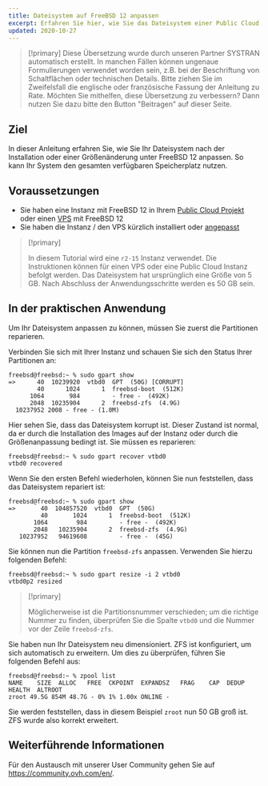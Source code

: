 ```yaml
---
title: Dateisystem auf FreeBSD 12 anpassen
excerpt: Erfahren Sie hier, wie Sie das Dateisystem einer Public Cloud Instanz oder eines VPS unter FreeBSD 12 anpassen
updated: 2020-10-27
---
```



> [!primary]
> Diese Übersetzung wurde durch unseren Partner SYSTRAN automatisch erstellt. In manchen Fällen können ungenaue Formulierungen verwendet worden sein, z.B. bei der Beschriftung von Schaltflächen oder technischen Details. Bitte ziehen Sie im Zweifelsfall die englische oder französische Fassung der Anleitung zu Rate. Möchten Sie mithelfen, diese Übersetzung zu verbessern? Dann nutzen Sie dazu bitte den Button "Beitragen" auf dieser Seite.
>

## Ziel

In dieser Anleitung erfahren Sie, wie Sie Ihr Dateisystem nach der Installation oder einer Größenänderung unter FreeBSD 12 anpassen. So kann Ihr System den gesamten verfügbaren Speicherplatz nutzen.

## Voraussetzungen

- Sie haben eine Instanz mit FreeBSD 12 in Ihrem [Public Cloud Projekt](https://www.ovhcloud.com/de/public-cloud/) oder einen [VPS](https://www.ovhcloud.com/de/vps/) mit FreeBSD 12
- Sie haben die Instanz / den VPS kürzlich installiert oder [angepasst](/pages/public_cloud/compute/resize_of_an_instance)

> [!primary]
>
> In diesem Tutorial wird eine `r2-15` Instanz verwendet. Die Instruktionen können für einen VPS oder eine Public Cloud Instanz befolgt werden. Das Dateisystem hat ursprünglich eine Größe von 5 GB. Nach Abschluss der Anwendungsschritte werden es 50 GB sein.
>

## In der praktischen Anwendung

Um Ihr Dateisystem anpassen zu können, müssen Sie zuerst die Partitionen reparieren.

Verbinden Sie sich mit Ihrer Instanz und schauen Sie sich den Status Ihrer Partitionen an:

```
freebsd@freebsd:~ % sudo gpart show
=>      40  10239920  vtbd0  GPT  (50G) [CORRUPT]
        40      1024      1  freebsd-boot  (512K)
      1064       984         - free -  (492K)
      2048  10235904      2  freebsd-zfs  (4.9G)
  10237952 2008 - free - (1.0M)
```

Hier sehen Sie, dass das Dateisystem korrupt ist. Dieser Zustand ist normal, da er durch die Installation des Images auf der Instanz oder durch die Größenanpassung bedingt ist. Sie müssen es reparieren:

```
freebsd@freebsd:~ % sudo gpart recover vtbd0
vtbd0 recovered
```

Wenn Sie den ersten Befehl wiederholen, können Sie nun feststellen, dass das Dateisystem repariert ist:

```
freebsd@freebsd:~ % sudo gpart show
=>       40  104857520  vtbd0  GPT  (50G)
         40       1024      1  freebsd-boot  (512K)
       1064        984         - free -  (492K)
       2048   10235904      2  freebsd-zfs  (4.9G)
   10237952   94619608         - free -  (45G)
```

Sie können nun die Partition `freebsd-zfs` anpassen. Verwenden Sie hierzu folgenden Befehl:

```
freebsd@freebsd:~ % sudo gpart resize -i 2 vtbd0
vtbd0p2 resized
```

> [!primary]
>
> Möglicherweise ist die Partitionsnummer verschieden; um die richtige Nummer zu finden, überprüfen Sie die Spalte `vtbd0` und die Nummer vor der Zeile `freebsd-zfs`.
>

Sie haben nun Ihr Dateisystem neu dimensioniert. ZFS ist konfiguriert, um sich automatisch zu erweitern. Um dies zu überprüfen, führen Sie folgenden Befehl aus:

```
freebsd@freebsd:~ % zpool list
NAME    SIZE  ALLOC   FREE  CKPOINT  EXPANDSZ   FRAG    CAP  DEDUP  HEALTH  ALTROOT
zroot 49.5G 854M 48.7G - 0% 1% 1.00x ONLINE -
```

Sie werden feststellen, dass in diesem Beispiel `zroot` nun 50 GB groß ist. ZFS wurde also korrekt erweitert.

## Weiterführende Informationen

Für den Austausch mit unserer User Community gehen Sie auf <https://community.ovh.com/en/>.
